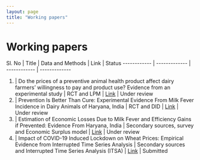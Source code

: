 ```yaml
---
layout: page
title: "Working papers"
---
```

# Working papers #

Sl. No | Title | Data and Methods | Link | Status
------------ | ------------- | ------------ | -------------
1. | Do the prices of a preventive animal health product affect dairy farmers’ willingness to pay and product use? Evidence from an experimental study | RCT and LPM | [Link](https://www.researchsquare.com/article/rs-731711/v1) | Under review
2. | Prevention Is Better Than Cure: Experimental Evidence From Milk Fever Incidence in Dairy Animals of Haryana, India | RCT and DID | [Link](https://papers.ssrn.com/sol3/papers.cfm?abstract_id=3851561) | Under review
3. | Estimation of Economic Losses Due to Milk Fever and Efficiency Gains if Prevented: Evidence From Haryana, India | Secondary sources, survey and Economic Surplus model | [Link](https://papers.ssrn.com/sol3/papers.cfm?abstract_id=3851567) | Under review
4. | Impact of COVID-19 Induced Lockdown on Wheat Prices: Empirical Evidence from Interrupted Time Series Analysis | Secondary sources and Interrupted Time Series Analysis (ITSA) | [Link](https://papers.ssrn.com/sol3/papers.cfm?abstract_id=3755377) | Submitted
